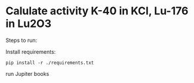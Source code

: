 # Calulate activity K-40 in KCl, Lu-176 in Lu2O3

Steps to run:

Install requirements:

`pip install -r ./requirements.txt`

run Jupiter books